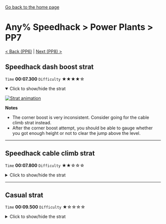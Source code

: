 [Go back to the home page](https://github.com/Doublevil/scbspeedrun)

# Any% Speedhack > Power Plants > PP7

[< Back (PP6)](https://github.com/Doublevil/scbspeedrun/blob/main/levels/any_sh/pp/PP6.md) | [Next (PP8) >](https://github.com/Doublevil/scbspeedrun/blob/main/levels/any_sh/pp/PP8.md)

## Speedhack dash boost strat

`Time` **00:07.300** `Difficulty` ★★★★☆
<details open>
  <summary>Click to show/hide the strat</summary>

  [![Strat animation](https://github.com/Doublevil/scbspeedrun/blob/main/media/levels/pp/PP7_S_DashBoost.webp)](https://github.com/Doublevil/scbspeedrun/blob/main/media/levels/pp/PP7_S_DashBoost.mp4?raw=true)

  **Notes**
  - The corner boost is very inconsistent. Consider going for the cable climb strat instead.
  - After the corner boost attempt, you should be able to gauge whether you got enough height or not to clear the jump above the level.
</details>

---
## Speedhack cable climb strat

`Time` **00:07.800** `Difficulty` ★★☆☆☆
<details>
  <summary>Click to show/hide the strat</summary>

  [![Strat animation](https://github.com/Doublevil/scbspeedrun/blob/main/media/levels/pp/PP7_S_CableBoost.webp)](https://github.com/Doublevil/scbspeedrun/blob/main/media/levels/pp/PP7_S_CableBoost.mp4?raw=true)

  **Notes**
  - Using the cable cart like this while climbing the wall with the speedhack pushes you up while maintaining the hook, then you can high-jump to easily get enough height to clear the jumps over the glitch labyrinth.
  - This is way more consistent than the dash corner boost, and just a little bit slower.
</details>

---
## Casual strat

`Time` **00:09.500** `Difficulty` ★☆☆☆☆
<details>
  <summary>Click to show/hide the strat</summary>

  [![Strat animation](https://github.com/Doublevil/scbspeedrun/blob/main/media/levels/pp/PP7_CasualStrat.webp)](https://github.com/Doublevil/scbspeedrun/blob/main/media/levels/pp/PP7_CasualStrat.mp4?raw=true)

  **Notes**
  - This strat can be used as a fallback if you miss the corner boost to fly over the glitch labyrinth.
</details>
